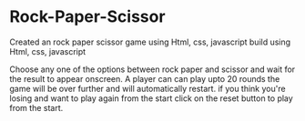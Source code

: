 # Rock-Paper-Scissor
Created an rock paper scissor game using Html, css, javascript
build using Html, css, javascript

Choose any one of the options between rock paper and scissor and wait for the result to appear onscreen.
A player can can play upto 20 rounds the game will be over further and will automatically restart.
if you think you're losing and want to play again from the start click on the reset button to play from the start.
